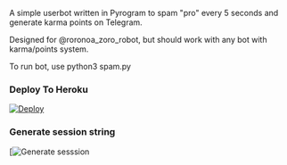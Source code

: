 A simple userbot written in Pyrogram to spam "pro" every 5 seconds and generate karma points on Telegram.


Designed for @roronoa_zoro_robot, but should work with any bot with karma/points system.

To run bot, use python3 spam.py

### Deploy To Heroku</h4>
[![Deploy](https://www.herokucdn.com/deploy/button.svg)](https://heroku.com/deploy?template=https://github.com/chaprimayank/Telegram-karma-spam-bot)

### Generate session string</h4>
[![Generate sesssion](https://camo.githubusercontent.com/b8f040a155a621627eaf4fbc3d2bfc3201053c9184981c58a3195c6254865865/68747470733a2f2f696d672e736869656c64732e696f2f62616467652f47656e65726174652532304f6e2532305265706c2d626c756576696f6c65743f7374796c653d666f722d7468652d6261646765266c6f676f3d6170707665796f72)
